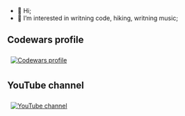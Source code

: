 - 👋 Hi;
- 👀 I’m interested in writning code, hiking, writning music;

## Codewars profile
<a href="https://www.codewars.com/users/debugger-404">
  <img align="center" style="margin:0.5rem" src="https://www.codewars.com/users/debugger-404/badges/large" alt="Codewars profile" />
</a>

## YouTube channel
<a href="https://www.youtube.com/channel/UCdE7vhTg9F_0fpWRMNQ98LA">
  <img align="center" style="margin:0.5rem" src="https://www.budiono.net/wp-content/uploads/2018/01/logo-youtube-hitam-300x156.png" alt="YouTube channel" />
</a>
